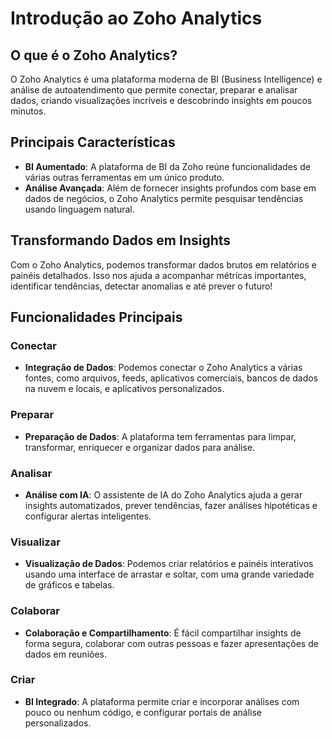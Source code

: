 # Introdução ao Zoho Analytics

## O que é o Zoho Analytics?

O Zoho Analytics é uma plataforma moderna de BI (Business Intelligence) e análise de autoatendimento que permite conectar, preparar e analisar dados, criando visualizações incríveis e descobrindo insights em poucos minutos.

## Principais Características

- **BI Aumentado**: A plataforma de BI da Zoho reúne funcionalidades de várias outras ferramentas em um único produto.
- **Análise Avançada**: Além de fornecer insights profundos com base em dados de negócios, o Zoho Analytics permite pesquisar tendências usando linguagem natural.


## Transformando Dados em Insights

Com o Zoho Analytics, podemos transformar dados brutos em relatórios e painéis detalhados. Isso nos ajuda a acompanhar métricas importantes, identificar tendências, detectar anomalias e até prever o futuro!

## Funcionalidades Principais

### Conectar

- **Integração de Dados**: Podemos conectar o Zoho Analytics a várias fontes, como arquivos, feeds, aplicativos comerciais, bancos de dados na nuvem e locais, e aplicativos personalizados.

### Preparar

- **Preparação de Dados**: A plataforma tem ferramentas para limpar, transformar, enriquecer e organizar dados para análise.

### Analisar

- **Análise com IA**: O assistente de IA do Zoho Analytics ajuda a gerar insights automatizados, prever tendências, fazer análises hipotéticas e configurar alertas inteligentes.

### Visualizar

- **Visualização de Dados**: Podemos criar relatórios e painéis interativos usando uma interface de arrastar e soltar, com uma grande variedade de gráficos e tabelas.

### Colaborar

- **Colaboração e Compartilhamento**: É fácil compartilhar insights de forma segura, colaborar com outras pessoas e fazer apresentações de dados em reuniões.

### Criar

- **BI Integrado**: A plataforma permite criar e incorporar análises com pouco ou nenhum código, e configurar portais de análise personalizados.


